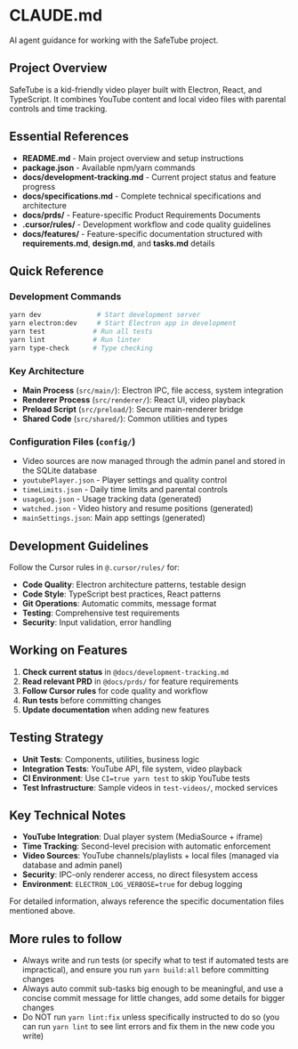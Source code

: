 # CLAUDE.md

AI agent guidance for working with the SafeTube project.

## Project Overview

SafeTube is a kid-friendly video player built with Electron, React, and TypeScript. It combines YouTube content and local video files with parental controls and time tracking.

## Essential References

- **README.md** - Main project overview and setup instructions
- **package.json** - Available npm/yarn commands
- **docs/development-tracking.md** - Current project status and feature progress
- **docs/specifications.md** - Complete technical specifications and architecture
- **docs/prds/** - Feature-specific Product Requirements Documents
- **.cursor/rules/** - Development workflow and code quality guidelines
- **docs/features/** - Feature-specific documentation structured with **requirements.md**, **design.md**, and **tasks.md** details

## Quick Reference

### Development Commands
```bash
yarn dev              # Start development server
yarn electron:dev     # Start Electron app in development
yarn test            # Run all tests
yarn lint            # Run linter
yarn type-check      # Type checking
```

### Key Architecture
- **Main Process** (`src/main/`): Electron IPC, file access, system integration
- **Renderer Process** (`src/renderer/`): React UI, video playback
- **Preload Script** (`src/preload/`): Secure main-renderer bridge
- **Shared Code** (`src/shared/`): Common utilities and types

### Configuration Files (`config/`)
- Video sources are now managed through the admin panel and stored in the SQLite database
- `youtubePlayer.json` - Player settings and quality control
- `timeLimits.json` - Daily time limits and parental controls
- `usageLog.json` - Usage tracking data (generated)
- `watched.json` - Video history and resume positions (generated)
- `mainSettings.json`: Main app settings (generated)

## Development Guidelines

Follow the Cursor rules in `@.cursor/rules/` for:
- **Code Quality**: Electron architecture patterns, testable design
- **Code Style**: TypeScript best practices, React patterns
- **Git Operations**: Automatic commits, message format
- **Testing**: Comprehensive test requirements
- **Security**: Input validation, error handling

## Working on Features

1. **Check current status** in `@docs/development-tracking.md`
2. **Read relevant PRD** in `@docs/prds/` for feature requirements
3. **Follow Cursor rules** for code quality and workflow
4. **Run tests** before committing changes
5. **Update documentation** when adding new features

## Testing Strategy

- **Unit Tests**: Components, utilities, business logic
- **Integration Tests**: YouTube API, file system, video playback
- **CI Environment**: Use `CI=true yarn test` to skip YouTube tests
- **Test Infrastructure**: Sample videos in `test-videos/`, mocked services

## Key Technical Notes

- **YouTube Integration**: Dual player system (MediaSource + iframe)
- **Time Tracking**: Second-level precision with automatic enforcement
- **Video Sources**: YouTube channels/playlists + local files (managed via database and admin panel)
- **Security**: IPC-only renderer access, no direct filesystem access
- **Environment**: `ELECTRON_LOG_VERBOSE=true` for debug logging

For detailed information, always reference the specific documentation files mentioned above.

## More rules to follow

- Always write and run tests (or specify what to test if automated tests are impractical), and ensure you run `yarn build:all` before committing changes
- Always auto commit sub-tasks big enough to be meaningful, and use a concise commit message for little changes, add some details for bigger changes
- Do NOT run `yarn lint:fix` unless specifically instructed to do so (you can run `yarn lint` to see lint errors and fix them in the new code you write)